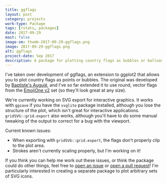```yaml
---
title: ggflags
layout: post
category: projects
work-type: Package
tags: [rstats, packages]
date: 2017-09-29
mast: false
image-sm: thumb-2017-09-29-ggflags.png
image: 2017-09-29-ggflags.png
alt: ggflags
project-date: Sep 2017
description: A package for plotting country flags as bubbles or balloons in ggplot.
---
```

I've taken over development of ggflags, an extension to ggplot2 that allows you to plot country flags as points or bubbles. The original was developed by  [Baptiste's Auguié](https://github.com/baptiste/ggflags), and I've so far extended it to use round, vector flags from the [EmojiOne v2](https://www.emojione.com/) set (so they'll look great at any size).

We're currently working on SVG export for interactive graphics. It works with `ggsave` if you have the `svglite` package installed, although you lose the structure of the plot, which isn't great for interactive applications. `gridSVG::grid.export` also works, although you'll have to do some manual tweaking of the output to correct for a bug with the viewport.

Current known issues:

- When exporting with `gridSVG::grid.export`, the flags don't properly clip to the plot area.
- Strokes aren't currently scaling properly, but I'm working on it!

If you think you can help me work out these issues, or think the package could do other things, feel free to [open an issue](https://github.com/rensa/ggflags/issues) or [open a pull request](https://github.com/rensa/ggflags/pulls)! I'm particularly interested in creating a separate package to plot arbitrary sets of SVG icons.
